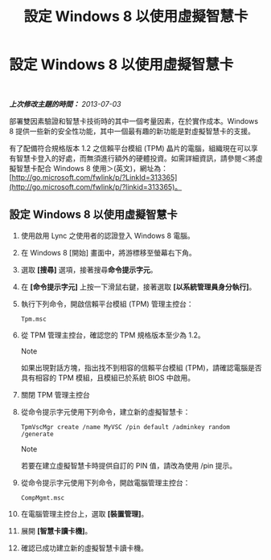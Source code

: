 ﻿---
title: 設定 Windows 8 以使用虛擬智慧卡
TOCTitle: 設定 Windows 8 以使用虛擬智慧卡
ms:assetid: 4916c167-4ee3-4f3e-b65c-33e588595112
ms:mtpsurl: https://technet.microsoft.com/zh-tw/library/Dn308564(v=OCS.15)
ms:contentKeyID: 56269079
ms.date: 08/10/2015
mtps_version: v=OCS.15
ms.translationtype: HT
---

# 設定 Windows 8 以使用虛擬智慧卡

 

_**上次修改主題的時間：** 2013-07-03_

部署雙因素驗證和智慧卡技術時的其中一個考量因素，在於實作成本。Windows 8 提供一些新的安全性功能，其中一個最有趣的新功能是對虛擬智慧卡的支援。

有了配備符合規格版本 1.2 之信賴平台模組 (TPM) 晶片的電腦，組織現在可以享有智慧卡登入的好處，而無須進行額外的硬體投資。如需詳細資訊，請參閱＜將虛擬智慧卡配合 Windows 8 使用＞(英文)，網址為：[http://go.microsoft.com/fwlink/p/?LinkId=313365](http://go.microsoft.com/fwlink/p/?linkid=313365)。

## 設定 Windows 8 以使用虛擬智慧卡

1.  使用啟用 Lync 之使用者的認證登入 Windows 8 電腦。

2.  在 Windows 8 \[開始\] 畫面中，將游標移至螢幕右下角。

3.  選取 **\[搜尋\]** 選項，接著搜尋**命令提示字元**。

4.  在 **\[命令提示字元\]** 上按一下滑鼠右鍵，接著選取 **\[以系統管理員身分執行\]**。

5.  執行下列命令，開啟信賴平台模組 (TPM) 管理主控台：
    
        Tpm.msc

6.  從 TPM 管理主控台，確認您的 TPM 規格版本至少為 1.2。
    
    > [!NOTE]  
    > 如果出現對話方塊，指出找不到相容的信賴平台模組 (TPM)，請確認電腦是否具有相容的 TPM 模組，且模組已於系統 BIOS 中啟用。
    


7.  關閉 TPM 管理主控台

8.  從命令提示字元使用下列命令，建立新的虛擬智慧卡：
    
        TpmVscMgr create /name MyVSC /pin default /adminkey random /generate
    
    > [!NOTE]  
    > 若要在建立虛擬智慧卡時提供自訂的 PIN 值，請改為使用 /pin 提示。
    


9.  從命令提示字元使用下列命令，開啟電腦管理主控台：
    
        CompMgmt.msc

10. 在電腦管理主控台上，選取 **\[裝置管理\]**。

11. 展開 **\[智慧卡讀卡機\]**。

12. 確認已成功建立新的虛擬智慧卡讀卡機。

